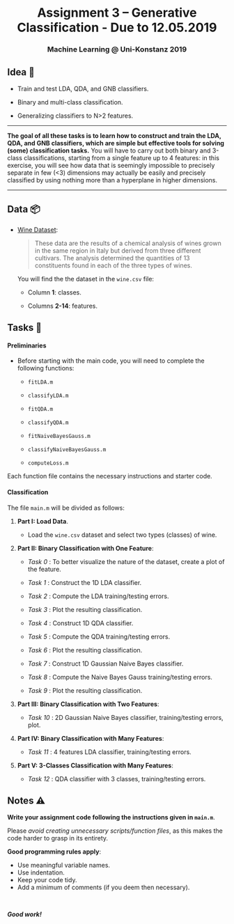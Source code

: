﻿
<h1 align="center">
  <a>Assignment 3 – Generative Classification - Due to 12.05.2019</a>
</h1>
<h3 align="center">
  <a>Machine Learning @ Uni-Konstanz 2019</a>
</h3>

## Idea 📓

- Train and test LDA, QDA, and GNB classifiers.

- Binary and multi-class classification.

- Generalizing classifiers to N>2 features.

***

**The goal of all these tasks is to learn how to construct and train the LDA, QDA, and GNB classifiers, which are simple but effective tools for solving (some) classification tasks.** You will have to carry out both binary and 3-class classifications, starting from a single feature up to 4 features: in this exercise, you will see how data that is seemingly impossible to precisely separate in few (<3) dimensions may actually be easily and precisely classified by using nothing more than a hyperplane in higher dimensions.

***

## Data 📦

- [Wine Dataset](http://archive.ics.uci.edu/ml/datasets/Wine):
	
	> These data are the results of a chemical analysis of wines grown in the same region in Italy but derived from three different cultivars. The analysis determined the quantities of 13 constituents found in each of the three types of wines. 
	
	You will find the the dataset in the `wine.csv` file:
		
	- Column **1**: classes.
		
	- Columns **2-14**: features.

## Tasks 📝

#### Preliminaries

- Before starting with the main code, you will need to complete the following functions:
	
	- `fitLDA.m`
	
    - `classifyLDA.m`
    
    - `fitQDA.m`
    
    - `classifyQDA.m`
    
    - `fitNaiveBayesGauss.m`
    
    - `classifyNaiveBayesGauss.m`
    
    - `computeLoss.m`

Each function file contains the necessary instructions and starter code.

	
#### Classification

The file `main.m` will be divided as follows:
	
1. **Part I: Load Data**.

	- Load the `wine.csv` dataset and select two types (classes) of wine.

2. **Part II: Binary Classification with One Feature**:

	- *Task 0* : To better visualize the nature of the dataset, create a plot of the feature.
	
	- *Task 1* : Construct the 1D LDA classifier.
	
	- *Task 2* : Compute the LDA training/testing errors.
	
	- *Task 3* : Plot the resulting classification.
	
	- *Task 4* : Construct 1D QDA classifier.
	
	- *Task 5* : Compute the QDA training/testing errors.
	
	- *Task 6* : Plot the resulting classification.
	
	- *Task 7* : Construct 1D Gaussian Naive Bayes classifier.
	
	- *Task 8* : Compute the Naive Bayes Gauss training/testing errors.
	
	- *Task 9* : Plot the resulting classification.


3. **Part III: Binary Classification with Two Features**: 
	
	- *Task 10* : 2D Gaussian Naive Bayes classifier, training/testing errors, plot.
	
	
4. **Part IV: Binary Classification with Many Features**: 
	
	- *Task 11* : 4 features LDA classifier, training/testing errors.
	
	
4. **Part V: 3-Classes Classification with Many Features**: 
	
	
	- *Task 12* : QDA classifier with 3 classes, training/testing errors.
	

	
  
## Notes ⚠️

**Write your assignment code following the instructions given in  `main.m`**.

Please *avoid creating unnecessary scripts/function files*, as this makes the code harder to grasp in its entirety.

**Good programming rules apply**:
- Use meaningful variable names. 
- Use indentation.
- Keep your code tidy. 
- Add a minimum of comments (if you deem then necessary). 

<br>

***Good work!***
